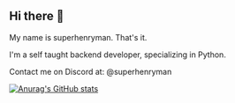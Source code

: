 ## Hi there 👋

My name is superhenryman. That's it.

I'm a self taught backend developer, specializing in Python.

Contact me on Discord at: 
@superhenryman

[![Anurag's GitHub stats](https://github-readme-stats.vercel.app/api?username=superhenryman)](https://github.com/anuraghazra/github-readme-stats)
